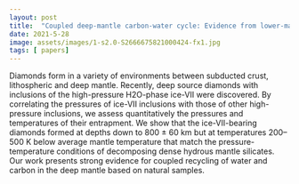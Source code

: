 ```yaml
---
layout: post
title:  "Coupled deep-mantle carbon-water cycle: Evidence from lower-mantle diamonds"
date: 2021-5-28
image: assets/images/1-s2.0-S2666675821000424-fx1.jpg
tags: [ papers]
---
```


Diamonds form in a variety of environments between subducted crust, lithospheric and deep mantle. Recently, deep source diamonds with inclusions of the high-pressure H2O-phase ice-VII were discovered. By correlating the pressures of ice-VII inclusions with those of other high-pressure inclusions, we assess quantitatively the pressures and temperatures of their entrapment. We show that the ice-VII-bearing diamonds formed at depths down to 800 ± 60 km but at temperatures 200–500 K below average mantle temperature that match the pressure-temperature conditions of decomposing dense hydrous mantle silicates. Our work presents strong evidence for coupled recycling of water and carbon in the deep mantle based on natural samples.